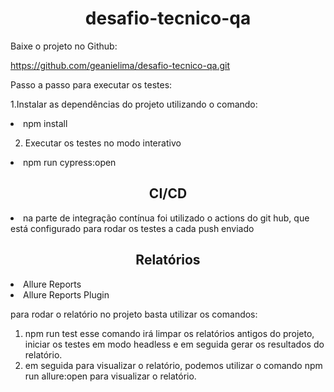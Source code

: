 

<h1 align="center"> desafio-tecnico-qa </h1>

Baixe o projeto no Github:

https://github.com/geanielima/desafio-tecnico-qa.git

 

Passo a passo para executar os testes:


1.Instalar as dependências do projeto utilizando o comando:

<li>npm install</li>

2. Executar os testes no modo interativo
<li>npm run cypress:open</li>


<h2 align="center"> CI/CD </h2>

<li>na parte de integração contínua foi utilizado o actions do git hub, que está configurado para rodar os testes a cada push enviado</li>



<h2 align="center"> Relatórios </h2>

<li>Allure Reports</li>
<li>Allure Reports Plugin</li>

para rodar o relatório no projeto basta utilizar os comandos:

1. npm run test esse comando irá limpar os relatórios antigos do projeto, iniciar os testes em modo headless e em seguida gerar os resultados do relatório.
2. em seguida para visualizar o relatório, podemos utilizar o comando npm run allure:open para visualizar o relatório.
 
 


